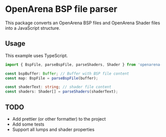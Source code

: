 # OpenArena BSP file parser

This package converts an OpenArena BSP files and OpenArena Shader files into a JavaScript structure.

## Usage

This example uses TypeScript.

```typescript
import { BspFile, parseBspFile, parseShaders, Shader } from 'openarena-bsp-parser';

const bspBuffer: Buffer; // Buffer with BSP file content
const map: BspFile = parseBspFile(buffer);

const shaderText: string; // shader file content
const shaders: Shader[] = parseShaders(shaderText);
```

## TODO

- Add prettier (or other formatter) to the project
- Add some tests
- Support all lumps and shader properties
